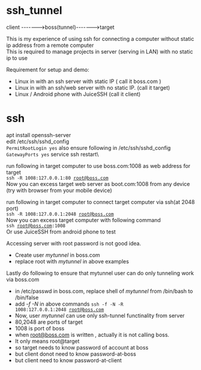 # ssh_tunnel

client ------->boss(tunnel)------->target

This is my experience of using ssh for connecting a computer without static ip address from a remote computer\
This is required to manage projects in server (serving in LAN) with no static ip to use

Requirement for setup and demo:
- Linux in with an ssh server with static IP ( call it boss.com )
- Linux in with an ssh/web server with no static IP. (call it target)
- Linux / Android phone with JuiceSSH (call it client)


ssh
===
apt install openssh-server\
edit /etc/ssh/sshd_config\
<code>PermitRootLogin yes</code>
also ensure following in /etc/ssh/sshd_config\
<code>GatewayPorts yes</code>
service ssh restart\

run following in target computer to use boss.com:1008 as web address for target \
<code>ssh -R 1008:127.0.0.1:80 root@boss.com</code>\
Now you can excess target web server as boot.com:1008 from any device (try with browser from your mobile device)

run following in target computer to connect target computer via ssh(at 2048 port)\
<code>ssh -R 1008:127.0.0.1:2048 root@boss.com</code>\
Now you can excess target computer with following command\
<code>ssh root@boss.com:1008</code>\
Or use JuiceSSH from android phone to test

Accessing server with root password is not good idea.
- Create user *mytunnel* in boss.com
- replace root with *mytunnel* in above examples

Lastly do following to ensure that mytunnel user can do only tunneling work via boss.com
- in /etc/passwd in boss.com, replace shell of *mytunnel* from /bin/bash to /bin/false
- add *-f -N* in above commands
<code>ssh -f -N -R 1008:127.0.0.1:2048 root@boss.com</code>
- Now, user *mytunnel* can use only ssh-tunnel functinality from server
- 80,2048 are ports of target
- 1008 is port of boss
- when root@boss.com is written , actually it is not calling boss.
- It only means root@target
- so target needs to know password of account at boss
- but client donot need to know password-at-boss
- but client need to know password-at-client
